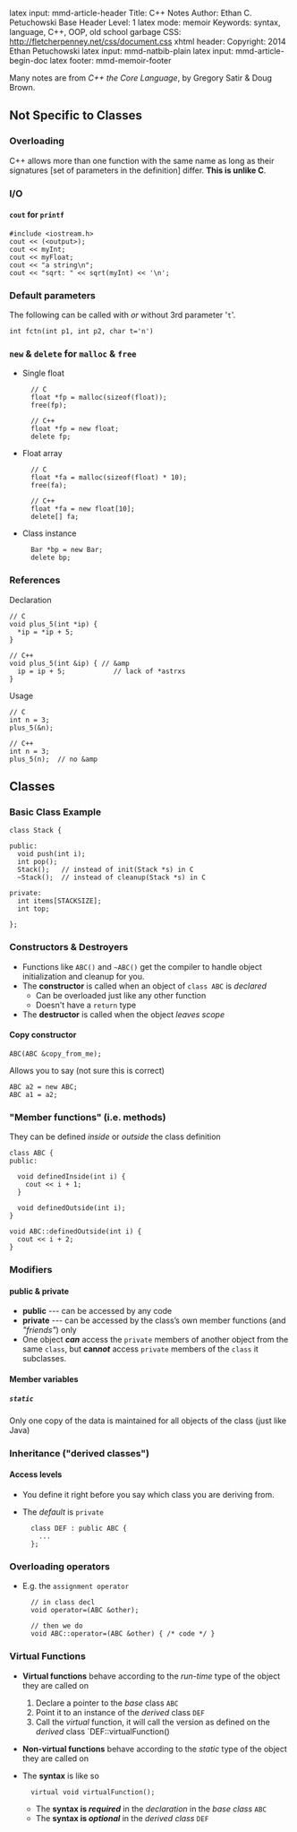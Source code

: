 latex input:        mmd-article-header
Title:              C++ Notes
Author:             Ethan C. Petuchowski
Base Header Level:  1
latex mode:         memoir
Keywords:           syntax, language, C++, OOP, old school garbage
CSS:                http://fletcherpenney.net/css/document.css
xhtml header:       <script type="text/javascript" src="http://cdn.mathjax.org/mathjax/latest/MathJax.js?config=TeX-AMS-MML_HTMLorMML"></script>
Copyright:          2014 Ethan Petuchowski
latex input:        mmd-natbib-plain
latex input:        mmd-article-begin-doc
latex footer:       mmd-memoir-footer

Many notes are from *C++ the Core Language*, by Gregory Satir & Doug Brown.

## Not Specific to Classes

### Overloading

C++ allows more than one function with the same name as long as their signatures [set of parameters in the definition] differ. **This is unlike C**.

### I/O

#### `cout` for `printf`

    #include <iostream.h>
    cout << (<output>);
    cout << myInt;
    cout << myFloat;
    cout << "a string\n";
    cout << "sqrt: " << sqrt(myInt) << '\n';
    
### Default parameters

The following can be called with *or* without 3rd parameter '`t`'.

    int fctn(int p1, int p2, char t='n')

### `new` & `delete` for `malloc` & `free`

* Single float
    
        // C
        float *fp = malloc(sizeof(float));
        free(fp);
        
        // C++
        float *fp = new float;
        delete fp;

* Float array        
    
        // C
        float *fa = malloc(sizeof(float) * 10);
        free(fa);
        
        // C++
        float *fa = new float[10];
        delete[] fa;
        
* Class instance

        Bar *bp = new Bar;
        delete bp;

### References

Declaration

    // C
    void plus_5(int *ip) {      *ip = *ip + 5;    }
    
    // C++
    void plus_5(int &ip) { // &amp      ip = ip + 5;			  // lack of *astrxs    }
Usage
    // C    int n = 3;
    plus_5(&n);
    
    // C++
    int n = 3;    plus_5(n);  // no &amp

## Classes

### Basic Class Example

    class Stack {

    public:
      void push(int i);
      int pop();
      Stack();   // instead of init(Stack *s) in C
      ~Stack();  // instead of cleanup(Stack *s) in C
    
    private:
      int items[STACKSIZE];
      int top;

    };
    
### Constructors & Destroyers

* Functions like `ABC()` and `~ABC()` get the compiler to handle object initialization and cleanup for you.
* The **constructor** is called when an object of `class ABC` is *declared*
    * Can be overloaded just like any other function
    * Doesn't have a `return` type
* The **destructor** is called when the object *leaves scope*

#### Copy constructor

    ABC(ABC &copy_from_me);

Allows you to say (not sure this is correct)

    ABC a2 = new ABC;
    ABC a1 = a2;

### "Member functions" (i.e. methods)

They can be defined *inside* or *outside* the class definition

    class ABC {
    public:
    
      void definedInside(int i) {
        cout << i + 1;
      }
      
      void definedOutside(int i);
    }
    
    void ABC::definedOutside(int i) {
      cout << i + 2;
    }
    
    
### Modifiers

#### public & private

* **public** --- can be accessed by any code
* **private** --- can be accessed by the class’s own member functions (and *"friends"*) only
* One object ***can*** access the `private` members of another object from the same `class`, but **can*not*** access `private` members of the `class` it subclasses.

#### Member variables

##### `static`

Only one copy of the data is maintained for all objects of the class (just like Java)


### Inheritance ("derived classes")

#### Access levels

* You define it right before you say which class you are deriving from.
* The *default* is `private`

        class DEF : public ABC {
          ...
        };
    

### Overloading operators

* E.g. the `assignment operator`

        // in class decl
        void operator=(ABC &other); 
        
        // then we do        void ABC::operator=(ABC &other) { /* code */ }### Virtual Functions
* **Virtual functions** behave according to the *run-time* type of
  the object they are called on
    1. Declare a pointer to the *base* class `ABC`
    2. Point it to an instance of the *derived* class `DEF`
    3. Call the *virtual* function, it will call the version as defined
       on the *derived* class `DEF::virtualFunction()
* **Non-virtual functions** behave according to the *static* type
  of the object they are called on
* The **syntax** is like so

        virtual void virtualFunction();
        
    * The **syntax is *required*** in the *declaration* in the
      *base class* `ABC`
    * The **syntax is *optional*** in the *derived class* `DEF`